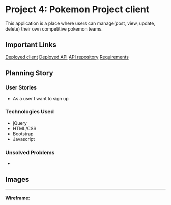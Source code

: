 # Project 4: Pokemon Project client

This application is a place where users can manage(post, view, update, delete) their own competitive pokemon teams.

## Important Links
<a href="">Deployed client</a>
<a href="">Deployed API</a>
<a href="">API repository</a>
<a href="">Requirements</a>

## Planning Story


### User Stories

- As a user I want to sign up

### Technologies Used

- jQuery
- HTML/CSS
- Bootstrap
- Javascript


### Unsolved Problems

-

## Images

---

#### Wireframe:
